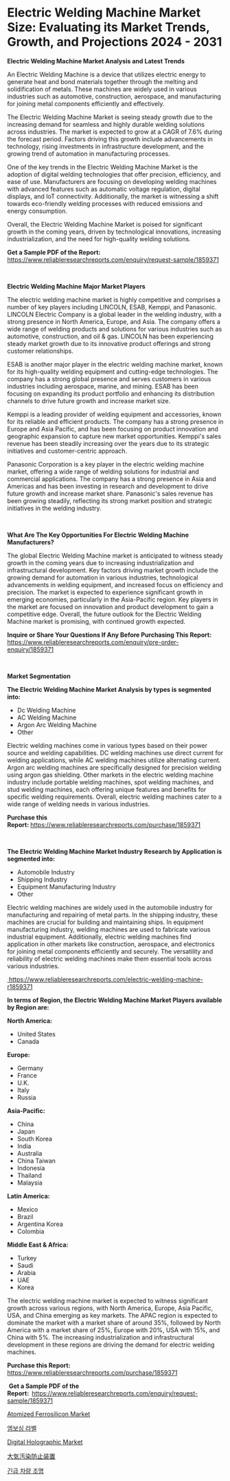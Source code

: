 <p><h1>Electric Welding Machine Market Size: Evaluating its Market Trends, Growth, and Projections 2024 - 2031</h1></p><p><strong>Electric Welding Machine Market Analysis and Latest Trends</strong></p>
<p><p>An Electric Welding Machine is a device that utilizes electric energy to generate heat and bond materials together through the melting and solidification of metals. These machines are widely used in various industries such as automotive, construction, aerospace, and manufacturing for joining metal components efficiently and effectively.</p><p>The Electric Welding Machine Market is seeing steady growth due to the increasing demand for seamless and highly durable welding solutions across industries. The market is expected to grow at a CAGR of 7.6% during the forecast period. Factors driving this growth include advancements in technology, rising investments in infrastructure development, and the growing trend of automation in manufacturing processes.</p><p>One of the key trends in the Electric Welding Machine Market is the adoption of digital welding technologies that offer precision, efficiency, and ease of use. Manufacturers are focusing on developing welding machines with advanced features such as automatic voltage regulation, digital displays, and IoT connectivity. Additionally, the market is witnessing a shift towards eco-friendly welding processes with reduced emissions and energy consumption.</p><p>Overall, the Electric Welding Machine Market is poised for significant growth in the coming years, driven by technological innovations, increasing industrialization, and the need for high-quality welding solutions.</p></p>
<p><strong>Get a Sample PDF of the Report:&nbsp;</strong> <a href="https://www.reliableresearchreports.com/enquiry/request-sample/1859371">https://www.reliableresearchreports.com/enquiry/request-sample/1859371</a></p>
<p>&nbsp;</p>
<p><strong>Electric Welding Machine Major Market Players</strong></p>
<p><p>The electric welding machine market is highly competitive and comprises a number of key players including LINCOLN, ESAB, Kemppi, and Panasonic. LINCOLN Electric Company is a global leader in the welding industry, with a strong presence in North America, Europe, and Asia. The company offers a wide range of welding products and solutions for various industries such as automotive, construction, and oil & gas. LINCOLN has been experiencing steady market growth due to its innovative product offerings and strong customer relationships.</p><p>ESAB is another major player in the electric welding machine market, known for its high-quality welding equipment and cutting-edge technologies. The company has a strong global presence and serves customers in various industries including aerospace, marine, and mining. ESAB has been focusing on expanding its product portfolio and enhancing its distribution channels to drive future growth and increase market size.</p><p>Kemppi is a leading provider of welding equipment and accessories, known for its reliable and efficient products. The company has a strong presence in Europe and Asia Pacific, and has been focusing on product innovation and geographic expansion to capture new market opportunities. Kemppi's sales revenue has been steadily increasing over the years due to its strategic initiatives and customer-centric approach.</p><p>Panasonic Corporation is a key player in the electric welding machine market, offering a wide range of welding solutions for industrial and commercial applications. The company has a strong presence in Asia and Americas and has been investing in research and development to drive future growth and increase market share. Panasonic's sales revenue has been growing steadily, reflecting its strong market position and strategic initiatives in the welding industry.</p></p>
<p>&nbsp;</p>
<p><strong>What Are The Key Opportunities For Electric Welding Machine Manufacturers?</strong></p>
<p><p>The global Electric Welding Machine market is anticipated to witness steady growth in the coming years due to increasing industrialization and infrastructural development. Key factors driving market growth include the growing demand for automation in various industries, technological advancements in welding equipment, and increased focus on efficiency and precision. The market is expected to experience significant growth in emerging economies, particularly in the Asia-Pacific region. Key players in the market are focused on innovation and product development to gain a competitive edge. Overall, the future outlook for the Electric Welding Machine market is promising, with continued growth expected.</p></p>
<p><strong>Inquire or Share Your Questions If Any Before Purchasing This Report:</strong> <a href="https://www.reliableresearchreports.com/enquiry/pre-order-enquiry/1859371">https://www.reliableresearchreports.com/enquiry/pre-order-enquiry/1859371</a></p>
<p>&nbsp;</p>
<p><strong>Market Segmentation</strong></p>
<p><strong>The Electric Welding Machine Market Analysis by types is segmented into:</strong></p>
<p><ul><li>Dc Welding Machine</li><li>AC Welding Machine</li><li>Argon Arc Welding Machine</li><li>Other</li></ul></p>
<p><p>Electric welding machines come in various types based on their power source and welding capabilities. DC welding machines use direct current for welding applications, while AC welding machines utilize alternating current. Argon arc welding machines are specifically designed for precision welding using argon gas shielding. Other markets in the electric welding machine industry include portable welding machines, spot welding machines, and stud welding machines, each offering unique features and benefits for specific welding requirements. Overall, electric welding machines cater to a wide range of welding needs in various industries.</p></p>
<p><strong>Purchase this Report:&nbsp;</strong><a href="https://www.reliableresearchreports.com/purchase/1859371">https://www.reliableresearchreports.com/purchase/1859371</a></p>
<p>&nbsp;</p>
<p><strong>The Electric Welding Machine Market Industry Research by Application is segmented into:</strong></p>
<p><ul><li>Automobile Industry</li><li>Shipping Industry</li><li>Equipment Manufacturing Industry</li><li>Other</li></ul></p>
<p><p>Electric welding machines are widely used in the automobile industry for manufacturing and repairing of metal parts. In the shipping industry, these machines are crucial for building and maintaining ships. In equipment manufacturing industry, welding machines are used to fabricate various industrial equipment. Additionally, electric welding machines find application in other markets like construction, aerospace, and electronics for joining metal components efficiently and securely. The versatility and reliability of electric welding machines make them essential tools across various industries.</p></p>
<p><a href="https://www.reliableresearchreports.com/electric-welding-machine-r1859371">&nbsp;https://www.reliableresearchreports.com/electric-welding-machine-r1859371</a></p>
<p><strong>In terms of Region, the Electric Welding Machine Market Players available by Region are:</strong></p>
<p>
    <p> <strong> North America: </strong>
        <ul>
            <li>United States</li>
            <li>Canada</li>
        </ul>
        </p> 
    <p> <strong> Europe: </strong>
        <ul>
            <li>Germany</li>
            <li>France</li>
            <li>U.K.</li>
            <li>Italy</li>
            <li>Russia</li>
        </ul>
        </p> 
    <p> <strong> Asia-Pacific: </strong>
        <ul>
            <li>China</li>
            <li>Japan</li>
            <li>South Korea</li>
            <li>India</li>
            <li>Australia</li>
            <li>China Taiwan</li>
            <li>Indonesia</li>
            <li>Thailand</li>
            <li>Malaysia</li>
        </ul>
        </p> 
    <p> <strong> Latin America: </strong>
        <ul>
            <li>Mexico</li>
            <li>Brazil</li>
            <li>Argentina Korea</li>
            <li>Colombia</li>
        </ul>
        </p> 
    <p> <strong> Middle East & Africa: </strong>
        <ul>
            <li>Turkey</li>
            <li>Saudi</li>
            <li>Arabia</li>
            <li>UAE</li>
            <li>Korea</li>
        </ul>
    </p>
    </p>
<p><p>The electric welding machine market is expected to witness significant growth across various regions, with North America, Europe, Asia Pacific, USA, and China emerging as key markets. The APAC region is expected to dominate the market with a market share of around 35%, followed by North America with a market share of 25%, Europe with 20%, USA with 15%, and China with 5%. The increasing industrialization and infrastructural development in these regions are driving the demand for electric welding machines.</p></p>
<p><strong>Purchase this Report: </strong><a href="https://www.reliableresearchreports.com/purchase/1859371">https://www.reliableresearchreports.com/purchase/1859371</a></p>
<p>&nbsp;<strong>Get a Sample PDF of the Report:&nbsp;&nbsp;</strong><a href="https://www.reliableresearchreports.com/enquiry/request-sample/1859371">https://www.reliableresearchreports.com/enquiry/request-sample/1859371</a></p>
<p><strong></strong></p>
<p><p><a href="https://issuu.com/reportprime-2/docs/atomized-ferrosilicon-market-size-2030.pptx">Atomized Ferrosilicon Market</a></p><p><a href="https://github.com/BrettWeberrt8767765/Market-Research-Report-List-1/blob/main/169912320048.md">엠보싱 라벨</a></p><p><a href="https://github.com/brenzgnarento/Market-Research-Report-List-2/blob/main/digital-holographic-market.md">Digital Holographic Market</a></p><p><a href="https://github.com/hilmi-2a/Market-Research-Report-List-1/blob/main/810542521780.md">大気汚染防止装置</a></p><p><a href="https://medium.com/@danieldobroiu20221/%EB%B9%84%EC%83%81-%EC%B0%A8%EB%9F%89-%EC%A1%B0%EB%AA%85-%EC%8B%9C%EC%9E%A5-%EC%8B%9C%EC%9E%A5-cagr-%EC%8B%9C%EC%9E%A5-%EB%8F%99%ED%96%A5-%EB%B0%8F-%EC%84%B1%EC%9E%A5-%EC%A0%84%EB%9E%B5%EC%97%90-%EB%8C%80%ED%95%9C-%ED%86%B5%EC%B0%B0%EB%A0%A5-5b8229de19a3">긴급 차량 조명</a></p></p>
